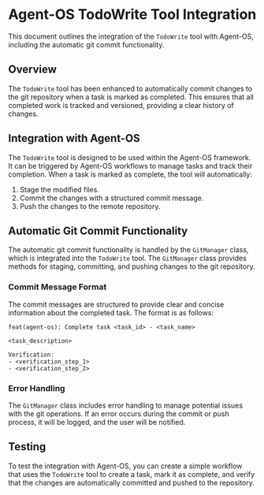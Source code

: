 # Agent-OS TodoWrite Tool Integration

This document outlines the integration of the `TodoWrite` tool with Agent-OS, including the automatic git commit functionality.

## Overview

The `TodoWrite` tool has been enhanced to automatically commit changes to the git repository when a task is marked as completed. This ensures that all completed work is tracked and versioned, providing a clear history of changes.

## Integration with Agent-OS

The `TodoWrite` tool is designed to be used within the Agent-OS framework. It can be triggered by Agent-OS workflows to manage tasks and track their completion. When a task is marked as complete, the tool will automatically:

1.  Stage the modified files.
2.  Commit the changes with a structured commit message.
3.  Push the changes to the remote repository.

## Automatic Git Commit Functionality

The automatic git commit functionality is handled by the `GitManager` class, which is integrated into the `TodoWrite` tool. The `GitManager` class provides methods for staging, committing, and pushing changes to the git repository.

### Commit Message Format

The commit messages are structured to provide clear and concise information about the completed task. The format is as follows:

```
feat(agent-os): Complete task <task_id> - <task_name>

<task_description>

Verification:
- <verification_step_1>
- <verification_step_2>
```

### Error Handling

The `GitManager` class includes error handling to manage potential issues with the git operations. If an error occurs during the commit or push process, it will be logged, and the user will be notified.

## Testing

To test the integration with Agent-OS, you can create a simple workflow that uses the `TodoWrite` tool to create a task, mark it as complete, and verify that the changes are automatically committed and pushed to the repository.
